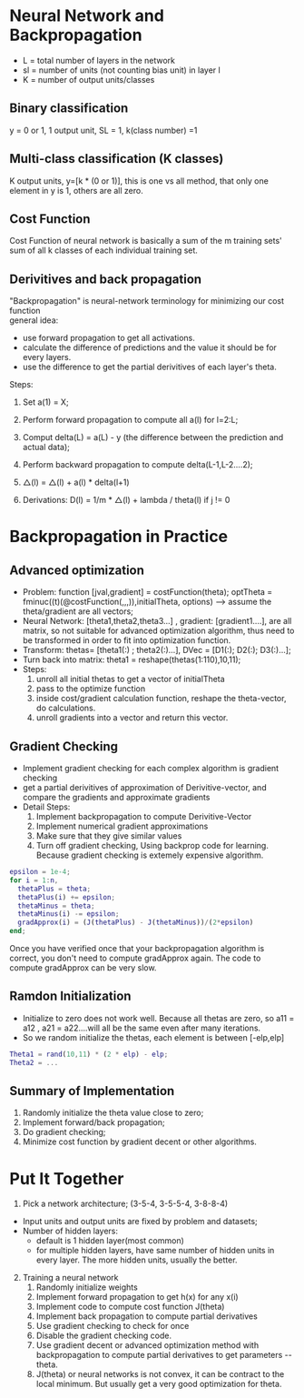 # Neural Network and Backpropagation
* L = total number of layers in the network
* sl = number of units (not counting bias unit) in layer l
* K = number of output units/classes

## Binary classification
y = 0 or 1, 1 output unit, SL = 1, k(class number) =1

## Multi-class classification (K classes)
K output units, y=[k * (0 or 1)], this is one vs all method, that only one element in y is 1, others are all zero.

## Cost Function
Cost Function of neural network is basically a sum of the m training sets' sum of all k classes of each individual training set.

## Derivitives and back propagation
"Backpropagation" is neural-network terminology for minimizing our cost function   
general idea: 

* use forward propagation to get all activations.
* calculate the difference of predictions and the value it should be for every layers.
* use the difference to get the partial derivitives of each layer's theta.

Steps:  

1. Set a(1) = X;

2. Perform forward propagation to compute all a(l) for l=2:L;

3. Comput delta(L) = a(L) - y (the difference between the prediction and actual data);

4. Perform backward propagation to compute delta(L-1,L-2....2);

5. △(l) = △(l) + a(l) * delta(l+1)

6. Derivations: D(l) = 1/m * △(l) + lambda / theta(l) if j != 0 

# Backpropagation in Practice

## Advanced optimization
* Problem: function [jval,gradient] = costFunction(theta); optTheta = fminuc((t)(@costFunction(,,,)),initialTheta, options)  --> assume the theta/gradient are all vectors;
* Neural Network: [theta1,theta2,theta3...] , gradient: [gradient1....], are all matrix, so not suitable for advanced optimization algorithm, thus need to be transformed in order to fit into optimization function.
* Transform: thetas= [theta1(:) ; theta2(:)...], DVec = [D1(:); D2(:); D3(:)...];
* Turn back into matrix: theta1 = reshape(thetas(1:110),10,11);
* Steps: 
  1. unroll all initial thetas to get a vector of initialTheta
  2. pass to the optimize function
  3. inside cost/gradient calculation function, reshape the theta-vector, do calculations.
  4. unroll gradients into a vector and return this vector.

## Gradient Checking
* Implement gradient checking for each complex algorithm is gradient checking
* get a partial derivitives of approximation of Derivitive-vector, and compare the gradients and approximate gradients
* Detail Steps:
  1. Implement backpropagation to compute Derivitive-Vector
  2. Implement numerical gradient approximations
  3. Make sure that they give similar values
  4. Turn off gradient checking, Using backprop code for learning. Because gradient checking is extemely expensive algorithm.

```matlab
epsilon = 1e-4;
for i = 1:n,
  thetaPlus = theta;
  thetaPlus(i) += epsilon;
  thetaMinus = theta;
  thetaMinus(i) -= epsilon;
  gradApprox(i) = (J(thetaPlus) - J(thetaMinus))/(2*epsilon)
end;
```
Once you have verified once that your backpropagation algorithm is correct, you don't need to compute gradApprox again. The code to compute gradApprox can be very slow.

## Ramdon Initialization
* Initialize to zero does not work well. Because all thetas are zero, so a11 = a12 , a21 = a22....will all be the same even after many iterations.
* So we random initialize the thetas, each element is between [-elp,elp]
```matlab
Theta1 = rand(10,11) * (2 * elp) - elp;
Theta2 = ...
```

## Summary of Implementation
1. Randomly initialize the theta value close to zero;
2. Implement forward/back propagation;
3. Do gradient checking;
4. Minimize cost function by gradient decent or other algorithms.

# Put It Together
1. Pick a network architecture; (3-5-4, 3-5-5-4, 3-8-8-4)
  * Input units and output units are fixed by problem and datasets;
  * Number of hidden layers: 
    * default is 1 hidden layer(most common)
    * for multiple hidden layers, have same number of hidden units in every layer. The more hidden units, usually the better.
2. Training a neural network
	1. Randomly initialize weights
	2. Implement forward propagation to get  h(x) for any x(i)
	3. Implement code to compute cost function J(theta)
	4. Implement back propagation to compute partial derivatives
	5. Use gradient checking to check for once
	6. Disable the gradient checking code.
	7. Use gradient decent or advanced optimization method with backpropagation to compute partial derivatives to  get parameters -- theta.
	8. J(theta) or neural networks is not convex, it can be contract to the local minimum. But usually get a very good optimization for theta.
